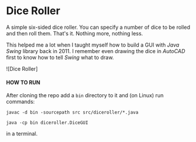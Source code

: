 # Dice Roller

A simple six-sided dice roller. You can specify a number of dice to be rolled and then roll them. That's it. Nothing more, nothing less.

This helped me a lot when I taught myself how to build a GUI with *Java Swing* library back in 2011. I remember even drawing the dice in *AutoCAD* first to know how to tell *Swing* what to draw.

![Dice Roller]

#### HOW TO RUN

After cloning the repo add a `bin` directory to it and (on Linux) run commands:

`javac -d bin -sourcepath src src/diceroller/*.java`

`java -cp bin diceroller.DiceGUI`

in a terminal.